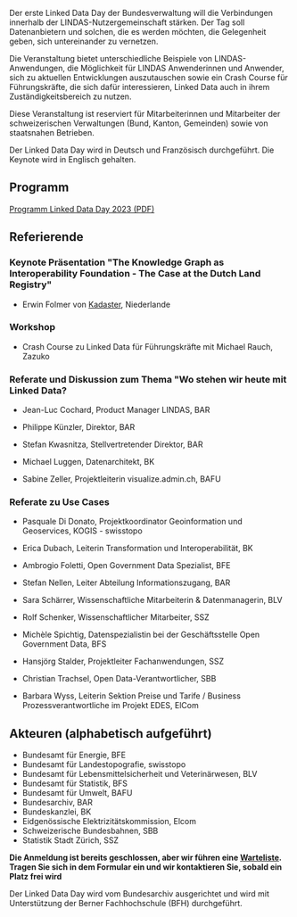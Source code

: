 Der erste Linked Data Day der Bundesverwaltung will die Verbindungen innerhalb der LINDAS-Nutzergemeinschaft stärken. Der Tag soll Datenanbietern und solchen, die es werden möchten, die Gelegenheit geben, sich untereinander zu vernetzen. 

Die Veranstaltung bietet unterschiedliche Beispiele von LINDAS-Anwendungen, die Möglichkeit für LINDAS Anwenderinnen und Anwender, sich zu aktuellen Entwicklungen auszutauschen sowie ein Crash Course für Führungskräfte, die sich dafür interessieren, Linked Data auch in ihrem Zuständigkeitsbereich zu nutzen. 

Diese Veranstaltung ist reserviert für Mitarbeiterinnen und Mitarbeiter der schweizerischen Verwaltungen (Bund, Kanton, Gemeinden) sowie von staatsnahen Betrieben. 

Der Linked Data Day wird in Deutsch und Französisch durchgeführt. Die Keynote wird in Englisch gehalten. 

## Programm
[Programm Linked Data Day 2023 (PDF)](/Linked-Data-Day-2023-Programm.pdf)

## Referierende

### Keynote Präsentation "The Knowledge Graph as Interoperability Foundation - The Case at the Dutch Land Registry"

- Erwin Folmer von [Kadaster](https://www.kadaster.nl/about-us "dieser Link führt zu Kadaster!"), Niederlande 

### Workshop
- Crash Course zu Linked Data für Führungskräfte mit Michael Rauch, Zazuko

### Referate und Diskussion zum Thema "Wo stehen wir heute mit Linked Data?

- Jean-Luc Cochard, Product Manager LINDAS, BAR

- Philippe Künzler, Direktor, BAR

- Stefan Kwasnitza, Stellvertretender Direktor, BAR

- Michael Luggen, Datenarchitekt, BK

- Sabine Zeller, Projektleiterin visualize.admin.ch, BAFU

### Referate zu Use Cases 

- Pasquale Di Donato, Projektkoordinator Geoinformation und Geoservices, KOGIS - swisstopo

- Erica Dubach, Leiterin Transformation und Interoperabilität, BK

- Ambrogio Foletti, Open Government Data Spezialist, BFE

- Stefan Nellen, Leiter Abteilung Informationszugang, BAR 

- Sara Schärrer, Wissenschaftliche Mitarbeiterin & Datenmanagerin, BLV

- Rolf Schenker, Wissenschaftlicher Mitarbeiter, SSZ

- Michèle Spichtig, Datenspezialistin bei der Geschäftsstelle Open Government Data, BFS

- Hansjörg Stalder, Projektleiter Fachanwendungen, SSZ

- Christian Trachsel, Open Data-Verantwortlicher, SBB

- Barbara Wyss, Leiterin Sektion Preise und Tarife / Business Prozessverantwortliche im Projekt EDES, ElCom

## Akteuren (alphabetisch aufgeführt)
- Bundesamt für Energie, BFE
- Bundesamt für Landestopografie, swisstopo
- Bundesamt für Lebensmittelsicherheit und Veterinärwesen, BLV
- Bundesamt für Statistik, BFS
- Bundesamt für Umwelt, BAFU
- Bundesarchiv, BAR
- Bundeskanzlei, BK
- Eidgenössische Elektrizitätskommission, Elcom
- Schweizerische Bundesbahnen, SBB
- Statistik Stadt Zürich, SSZ

**Die Anmeldung ist bereits geschlossen, aber wir führen eine [Warteliste](https://campaign.bfh.ch/linked_data_day_nachmeldungen/ "Warteliste Linked Data Day auf der BFH Webseite!"). Tragen Sie sich in dem Formular ein und wir kontaktieren Sie, sobald ein Platz frei wird**


Der Linked Data Day wird vom Bundesarchiv ausgerichtet und wird mit Unterstützung der Berner Fachhochschule (BFH) durchgeführt. 
